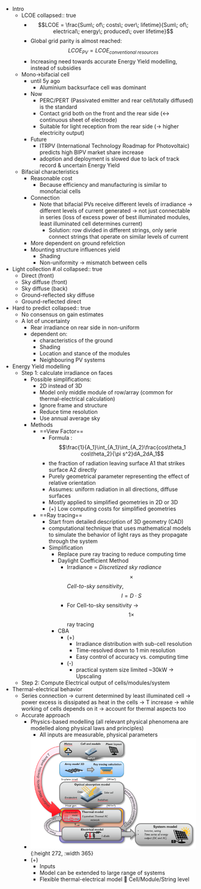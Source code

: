 - Intro
	- LCOE
	  collapsed:: true
		- $$LCOE = \frac{Sum\; of\; costs\; over\; lifetime}{Sum\; of\; electrical\; energy\; produced\; over lifetime}$$
		- Global grid parity is almost reached: $$LCOE_{PV} = LCOE_{conventional\; resources}$$
		- Increasing need towards accurate Energy Yield modelling, instead of subsidies
	- Mono->bifacial cell
		- until 5y ago
			- Aluminium backsurface cell was dominant
		- Now
			- PERC/PERT (Passivated emitter and rear cell/totally diffused) is the standard
			- Contact grid both on the front and the rear side (<-> continuous sheet of electrode)
			- Suitable for light reception from the rear side (-> higher electricity output)
		- Future
			- ITRPV (International Technology Roadmap for Photovoltaic) predicts high BIPV market share increase
			- adoption and deployment is slowed due to lack of track record & uncertain Energy Yield
	- Bifacial characteristics
		- Reasonable cost
			- Because efficiency and manufacturing is similar to monofacial cells
		- Connection
			- Note that bifacial PVs receive different levels of irradiance -> different levels of current generated -> not just connectable in series (loss of excess power of best illuminated modules, least illuminated cell determines current)
				- Solution: row divided in different strings, only serie connect strings that operate on similar levels of current
		- More dependent on ground refelction
		- Mounting structure influences yield
			- Shading
			- Non-uniformity -> mismatch between cells
- Light collection #.ol
  collapsed:: true
	- Direct (front)
	- Sky diffuse (front)
	- Sky diffuse (back)
	- Ground-reflected sky diffuse
	- Ground-reflected direct
- Hard to predict
  collapsed:: true
	- No consensus on gain estimates
	- A lot of uncertainty
		- Rear irradiance on rear side in non-uniform
		- dependent on:
			- characteristics of the ground
			- Shading
			- Location and stance of the modules
			- Neighbouring PV systems
- Energy Yield modelling
	- Step 1: calculate irradiance on faces
		- Possible simplifications:
			- 2D instead of 3D
			- Model only middle module of row/array (common for thermal-electrical calculation)
			- Ignore frame and structure
			- Reduce time resolution
			- Use annual average sky
		- Methods
			- ==View Factor==
				- Formula : $$\frac{1}{A_1}\int_{A_1}\int_{A_2}\frac{cos\theta_1 cos\theta_2}{\pi s^2}dA_2dA_1$$
				- the fraction of radiation leaving surface A1 that strikes surface A2 directly
				- Purely geometrical parameter representing the effect of relative orientation
				- Assumes: uniform radiation in all directions, diffuse surfaces
				- Mostly applied to simplified geometries in 2D or 3D
				- (+) Low computing costs for simplified geometries
			- ==Ray tracing==
				- Start from detailed description of 3D geometry (CAD)
				- computational technique that uses mathematical models to simulate the behavior of light rays as they propagate through the system
				- Simplification
					- Replace pure ray tracing to reduce computing time
					- Daylight Coefficient Method
						- Irradiance = *Discretized sky radiance*$$\times$$*Cell-to-sky sensitivity*, $$I = D\cdot S$$
						- For Cell-to-sky sensitivity -> $$1\times$$ ray tracing
					- CBA
						- (+)
							- Irradiance distribution with sub-cell resolution
							- Time-resolved down to 1 min resolution
							- Easy control of accuracy vs. computing time
						- (-)
							- practical system size limited ~30kW -> Upscaling
	- Step 2: Compute Electrical output of cells/modules/system
- Thermal-electrical behavior
	- Series connection -> current determined by least illuminated cell -> power excess is dissipated as heat in the cells -> T increase -> while working of cells depends on it -> account for thermal aspects too
	- Accurate approach
		- Physics-based modelling (all relevant physical phenomena are modelled along physical laws and principles)
			- All inputs are measurable, physical
			  parameters
		- ![image.png](../assets/image_1681247716735_0.png){:height 272, :width 365}
		- (+)
			- Inputs
			- Model can be extended to large range of systems
			- Flexible thermal-electrical model
			   Cell/Module/String level